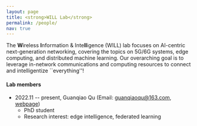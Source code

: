 ```yaml
---
layout: page
title: <strong>WILL Lab</strong>
permalink: /people/
nav: true
---
```


The <strong>W</strong>ireless <strong>I</strong>nformation & Inte<strong>ll</strong>igence (WILL) lab focuses on AI-centric next-generation networking, covering the topics on 5G/6G systems, edge computing, and distributed machine learning. Our overarching goal is to leverage in-network communications and computing resources to connect and intelligentize ``everything''!

#### Lab members

- 2022.11 -- present, Guanqiao Qu (Email: guanqiaoqu@163.com, [webpage](https://guanqiaoqu.com/))
  - PhD student
  - Research interest: edge intelligence, federated learning



